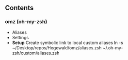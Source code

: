 ## Contents

### omz (oh-my-zsh)
- Aliases
- Settings
- **Setup**
Create symbolic link to local custom aliases
ln -s ~/Desktop/repos/Hegewald/omz/aliases.zsh ~/.oh-my-zsh/custom/aliases.zsh
